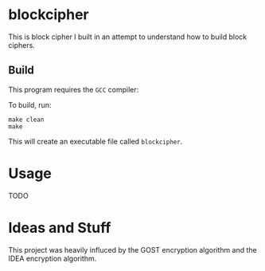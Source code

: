 # blockcipher

This is block cipher I built in an attempt to understand how to build block
ciphers.

## Build

This program requires the `GCC` compiler:

To build, run:

	make clean
	make

This will create an executable file called `blockcipher`.

# Usage

TODO

# Ideas and Stuff

This project was heavily influced by the GOST encryption algorithm and the 
IDEA encryption algorithm.
